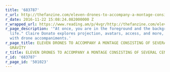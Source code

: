 ```yaml
---
title: '683787'
r_url: http://thefanzine.com/eleven-drones-to-accompany-a-montage-consisting-of-several-centers-of-gravity/
r_date: 2016-11-22 15:08:24.082000000 Z
r_wrapped_url: https://www.reading.am/p/4vgr/http://thefanzine.com/eleven-drones-to-accompany-a-montage-consisting-of-several-centers-of-gravity/
r_page_description: '"At once, you are in the foreground and the background of your
  life." Claire Donato explores projection, avatars, access, and more, in eleven parts,
  with drone accompaniments.'
r_page_title: ELEVEN DRONES TO ACCOMPANY A MONTAGE CONSISTING OF SEVERAL CENTERS OF
  GRAVITY
r_title: ELEVEN DRONES TO ACCOMPANY A MONTAGE CONSISTING OF SEVERAL CENTERS OF GRAVITY
r_id: '683787'
r_page_id: '501023'
---
```


